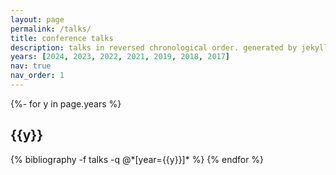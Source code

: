 ```yaml
---
layout: page
permalink: /talks/
title: conference talks
description: talks in reversed chronological order. generated by jekyll-scholar.
years: [2024, 2023, 2022, 2021, 2019, 2018, 2017]
nav: true
nav_order: 1
---
```

<!-- _pages/talks.md -->
<div class="publications">

{%- for y in page.years %}
  <h2 class="year">{{y}}</h2>
  {% bibliography -f talks -q @*[year={{y}}]* %}
{% endfor %}

</div>
